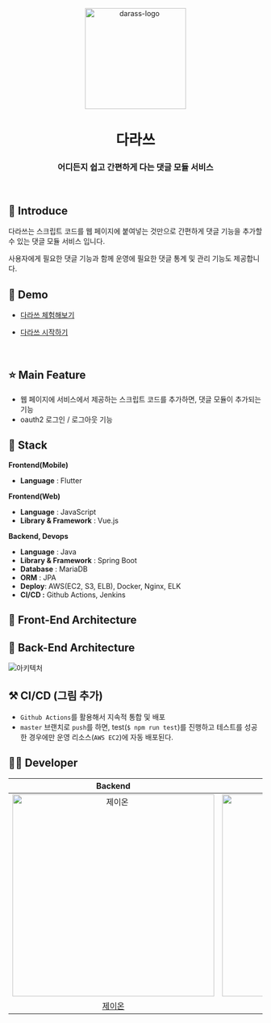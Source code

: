 <p align="middle" >
  <img width="200px;" src="https://github.com/woowacourse-teams/2021-darass/blob/main/frontend/reply-module/src/assets/svg/darass-logo.svg" alt="darass-logo"/>
</p>
<h1 align="middle">다라쓰</h1>
<h3 align="middle">어디든지 쉽고 간편하게 다는 댓글 모듈 서비스</h3>

<br/>

## 📝 Introduce

다라쓰는 스크립트 코드를 웹 페이지에 붙여넣는 것만으로 간편하게 댓글 기능을 추가할 수 있는 댓글 모듈 서비스 입니다.

사용자에게 필요한 댓글 기능과 함께 운영에 필요한 댓글 통계 및 관리 기능도 제공합니다.

## 🐤 Demo
- [다라쓰 체험해보기](https://darass-test.tistory.com/1)

- [다라쓰 시작하기](https://darass.co.kr)

<br/>

## ⭐ Main Feature
- 웹 페이지에 서비스에서 제공하는 스크립트 코드를 추가하면, 댓글 모듈이 추가되는 기능
- oauth2 로그인 / 로그아웃 기능



## 🔧 Stack

**Frontend(Mobile)**

- **Language** : Flutter

**Frontend(Web)**

- **Language** : JavaScript
- **Library & Framework** : Vue.js

**Backend, Devops**

- **Language** : Java 
- **Library & Framework** : Spring Boot
- **Database** : MariaDB
- **ORM** : JPA
- **Deploy**: AWS(EC2, S3, ELB), Docker, Nginx, ELK
- **CI/CD :** Github Actions, Jenkins

## 🔨 Front-End Architecture

## 🔨 Back-End Architecture

![아키텍처](https://user-images.githubusercontent.com/41244373/131594159-34598568-d2d7-43b8-86a3-ab521bf62e87.png)

## ⚒ CI/CD (그림 추가) 

- `Github Actions`를 활용해서 지속적 통합 및 배포
- `master` 브랜치로 `push`를 하면, test(`$ npm run test`)를 진행하고 테스트를 성공한 경우에만 운영 리소스(`AWS EC2`)에 자동 배포된다.



## 🙋‍♂️ Developer

|                                          Backend                                           |                                         Backend                                          |                                         Backend                                          |                                         Backend                                         |                                        Frontend                                         |                                        Frontend                                         |
| :----------------------------------------------------------------------------------------: | :--------------------------------------------------------------------------------------: | :--------------------------------------------------------------------------------------: | :-------------------------------------------------------------------------------------: | :-------------------------------------------------------------------------------------: | :-------------------------------------------------------------------------------------: |
| <img src="https://avatars.githubusercontent.com/u/56083021?v=4" width=400px alt="제이온"/> | <img src="https://avatars.githubusercontent.com/u/37281119?v=4" width=400px alt="우기"/> | <img src="https://avatars.githubusercontent.com/u/68985748?v=4" width=400px alt="아론"/> | <img src="https://avatars.githubusercontent.com/u/41244373?v=4" width=400px alt="제리"> | <img src="https://avatars.githubusercontent.com/u/42544600?v=4" width=400px alt="도비"> | <img src="https://avatars.githubusercontent.com/u/59409762?v=4" width=400px alt="곤이"> |
|                            [제이온](https://github.com/pjy1368)                            |                           [우기](https://github.com/jujubebat)                           |                          [아론](https://github.com/Sehwan-Jang)                          |                         [제리](https://github.com/jaeseongDev)                          |                           [도비](https://github.com/zereight)                           |                          [곤이](https://github.com/yungo1846)                           |
